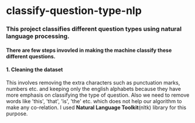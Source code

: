 # classify-question-type-nlp

### This project classifies different question types using natural language processing. 

#### There are few steps invovled in making the machine classify these different questions.
#### 1. Cleaning the dataset
This involves removing the extra characters such as punctuation marks, numbers etc. and keeping only the english alphabets because they have more emphasis on classifying the type of question. Also we need to remove words like 'this', 'that', 'is', 'the' etc. which does not help our algorithm to make any co-relation. I used **Natural Language Toolkit**(nltk) library for this purpose.
